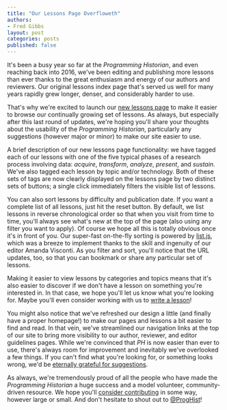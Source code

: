 ```yaml
---
title: "Our Lessons Page Overfloweth"
authors:
- Fred Gibbs
layout: post
categories: posts
published: false
---
```


It's been a busy year so far at the *Programming Historian*, and even reaching back into 2016, we've been editing and publishing more lessons than ever thanks to the great enthusiasm and energy of our authors and reviewers. Our original lessons index page that's served us well for many years rapidly grew longer, denser, and considerably harder to use.

That's why we're excited to launch our [new lessons page](/lessons/) to make it easier to browse our continually growing set of lessons. As always, but especially after this last round of updates, we're hoping you'll share your thoughts about the usability of the *Programming Historian*, particularly any suggestions (however major or minor) to make our site easier to use.

A brief description of our new lessons page functionality: we have tagged each of our lessons with one of the five typical phases of a research process involving data: *acquire*, *transform*, *analyze*, *present*, and *sustain*. We've also tagged each lesson by topic and/or technology. Both of these sets of tags are now clearly displayed on the lessons page by two distinct sets of buttons; a single click immediately filters the visible list of lessons. 

You can also sort lessons by difficulty and publication date. If you want a complete list of all lessons, just hit the reset button. By default, we list lessons in reverse chronological order so that when you visit from time to time, you'll always see what's new at the top of the page (also using any filter you want to apply). Of course we hope all this is totally obvious once it's in front of you. Our super-fast on-the-fly sorting is powered by [list.js](http://listjs.com/), which was a breeze to implement thanks to the skill and ingenuity of our editor Amanda Visconti. As you filter and sort, you'll notice that the URL updates, too, so that you can bookmark or share any particular set of lessons.

Making it easier to view lessons by categories and topics means that it's also easier to discover if we don't have a lesson on something you're interested in. In that case, we hope you'll let us know what you're looking for. Maybe you'll even consider working with us to [write a lesson](/author-guidelines)!

You might also notice that we've refreshed our design a little (and finally have a proper homepage!) to make our pages and lessons a bit easier to find and read. In that vein, we've streamlined our navigation links at the top of our site to bring more visibility to our author, reviewer, and editor guidelines pages. While we're convinced that *PH* is now easier than ever to use, there's always room for improvement and inevitably we've overlooked a few things. If you can't find what you're looking for, or something looks wrong, we'd be [eternally grateful for suggestions](/feedback).

As always, we're tremendously proud of all the people who have made the *Programming Historian* a huge success and a model volunteer, community-driven resource. We hope you'll [consider contributing](/contribute) in some way, however large or small. And don't hesitate to shout out to [@ProgHist](https://twitter.com/proghist)!
